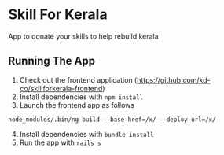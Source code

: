 # Skill For Kerala

App to donate your skills to help rebuild kerala

## Running The App

1) Check out the frontend application (https://github.com/kd-co/skillforkerala-frontend)
2) Install dependencies with `npm install`
3) Launch the frontend app as follows
```shell
node_modules/.bin/ng build --base-href=/x/ --deploy-url=/x/
```
4) Install dependencies with `bundle install`
5) Run the app with `rails s`
